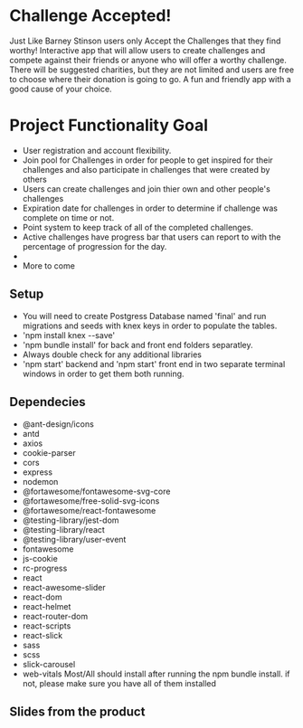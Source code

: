 # Challenge Accepted!
Just Like Barney Stinson users only Accept the Challenges that they find worthy!
Interactive app that will allow users to create challenges and compete against their friends or anyone who will offer a worthy challenge. There will be suggested 
charities, but they are not limited and users are free to choose where their donation is going to go. A fun and friendly app with a good cause of your choice.


# Project Functionality Goal
* User registration and account flexibility.
* Join pool for Challenges in order for people to get inspired for their challenges and also participate in challenges that were created by others
* Users can create challenges and join thier own and other people's challenges
* Expiration date for challenges in order to determine if challenge was complete on time or not.
* Point system to keep track of all of the completed challenges.
* Active challenges have progress bar that users can report to with the percentage of progression for the day.
*
* More to come

## Setup
* You will need to create Postgress Database named 'final' and run migrations and seeds with knex keys in order to populate the tables. 
* 'npm install knex --save'
* 'npm bundle install' for back and front end folders separatley.
* Always double check for any additional libraries 
* 'npm start' backend and 'npm start' front end in two separate terminal windows in order to get them both running. 

## Dependecies
- @ant-design/icons
- antd
- axios
- cookie-parser
- cors
- express
- nodemon
- @fortawesome/fontawesome-svg-core
- @fortawesome/free-solid-svg-icons
- @fortawesome/react-fontawesome
- @testing-library/jest-dom
- @testing-library/react
- @testing-library/user-event
- fontawesome
- js-cookie
- rc-progress
- react
- react-awesome-slider
- react-dom
- react-helmet
- react-router-dom
- react-scripts
- react-slick
- sass
- scss
- slick-carousel
- web-vitals
Most/All should install after running the npm bundle install. 
if not, please make sure you have all of them installed

## Slides from the product
